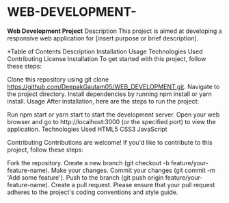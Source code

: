 # WEB-DEVELOPMENT- 
**Web Development Project**
Description
This project is aimed at developing a responsive web application for [insert purpose or brief description].

*Table of Contents
Description
Installation
Usage
Technologies Used
Contributing
License
Installation
To get started with this project, follow these steps:

Clone this repository using git clone https://github.com/DeepakGautam05/WEB_DEVELOPMENT.git.
Navigate to the project directory.
Install dependencies by running npm install or yarn install.
Usage
After installation, here are the steps to run the project:

Run npm start or yarn start to start the development server.
Open your web browser and go to http://localhost:3000 (or the specified port) to view the application.
Technologies Used
HTML5
CSS3
JavaScript

Contributing
Contributions are welcome! If you'd like to contribute to this project, follow these steps:

Fork the repository.
Create a new branch (git checkout -b feature/your-feature-name).
Make your changes.
Commit your changes (git commit -m 'Add some feature').
Push to the branch (git push origin feature/your-feature-name).
Create a pull request.
Please ensure that your pull request adheres to the project's coding conventions and style guide.

